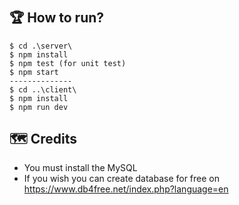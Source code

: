 # <Product Promotion Page>
## 🏆 How to run?
```
$ cd .\server\
$ npm install
$ npm test (for unit test)
$ npm start
--------------
$ cd ..\client\
$ npm install
$ npm run dev
```
## 🗺️ Credits
* You must install the MySQL
* If you wish you can create database for free on https://www.db4free.net/index.php?language=en